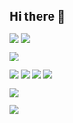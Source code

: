 ## Hi there 👋

<!--
**BenCarpenterDev/BenCarpenterDev** is a ✨ _special_ ✨ repository because its `README.md` (this file) appears on your GitHub profile.

Here are some ideas to get you started:

- 🔭 I’m currently working on ...
- 🌱 I’m currently learning ...
- 👯 I’m looking to collaborate on ...
- 🤔 I’m looking for help with ...
- 💬 Ask me about ...
- 📫 How to reach me: ...
- 😄 Pronouns: ...
- ⚡ Fun fact: ...
-->

![](https://img.shields.io/badge/OS-Windows-blue?style=for-the-badge&logo=windows)
![](https://img.shields.io/badge/OS-Ubuntu-blue?style=for-the-badge&logo=Ubuntu)

![](https://img.shields.io/badge/Editor-Visual%20Studio%20/%20Code-blue?style=for-the-badge&logo=visualstudio)

![](https://img.shields.io/badge/Code-C%23-blueviolet?style=for-the-badge&logo=csharp)
![](https://img.shields.io/badge/Code-C%++23-blueviolet?style=for-the-badge&logo=cplusplus)
![](https://img.shields.io/badge/Code-JavaScript%20-blueviolet?style=for-the-badge&logo=javascript)
![](https://img.shields.io/badge/Code-Python-blueviolet?style=for-the-badge&logo=python)

![](https://img.shields.io/badge/Database-MySQL-blueviolet?style=for-the-badge&logo=mysql)

![](https://img.shields.io/badge/Tool-Git-blueviolet?style=for-the-badge&logo=git)
